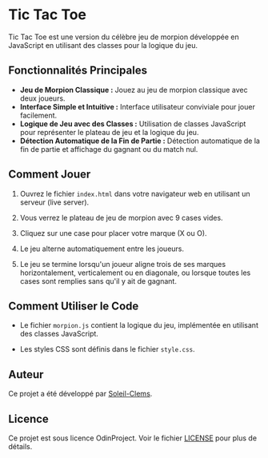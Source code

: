# Tic Tac Toe

Tic Tac Toe est une version du célèbre jeu de morpion développée en JavaScript en utilisant des classes pour la logique du jeu.

## Fonctionnalités Principales

- **Jeu de Morpion Classique :** Jouez au jeu de morpion classique avec deux joueurs.
- **Interface Simple et Intuitive :** Interface utilisateur conviviale pour jouer facilement.
- **Logique de Jeu avec des Classes :** Utilisation de classes JavaScript pour représenter le plateau de jeu et la logique du jeu.
- **Détection Automatique de la Fin de Partie :** Détection automatique de la fin de partie et affichage du gagnant ou du match nul.

## Comment Jouer

1. Ouvrez le fichier `index.html` dans votre navigateur web en utilisant un serveur (live server).

2. Vous verrez le plateau de jeu de morpion avec 9 cases vides.

3. Cliquez sur une case pour placer votre marque (X ou O).

4. Le jeu alterne automatiquement entre les joueurs.

5. Le jeu se termine lorsqu'un joueur aligne trois de ses marques horizontalement, verticalement ou en diagonale, ou lorsque toutes les cases sont remplies sans qu'il y ait de gagnant.

## Comment Utiliser le Code

- Le fichier `morpion.js` contient la logique du jeu, implémentée en utilisant des classes JavaScript.

- Les styles CSS sont définis dans le fichier `style.css`.

## Auteur

Ce projet a été développé par [Soleil-Clems](https://github.com/Soleil-Clems/tic_tac_toe).

## Licence

Ce projet est sous licence OdinProject. Voir le fichier [LICENSE](LICENSE) pour plus de détails.
